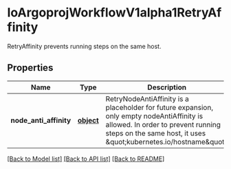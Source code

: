 # IoArgoprojWorkflowV1alpha1RetryAffinity

RetryAffinity prevents running steps on the same host.
## Properties
Name | Type | Description | Notes
------------ | ------------- | ------------- | -------------
**node_anti_affinity** | [**object**](.md) | RetryNodeAntiAffinity is a placeholder for future expansion, only empty nodeAntiAffinity is allowed. In order to prevent running steps on the same host, it uses \&quot;kubernetes.io/hostname\&quot;. | [optional] 

[[Back to Model list]](../README.md#documentation-for-models) [[Back to API list]](../README.md#documentation-for-api-endpoints) [[Back to README]](../README.md)


